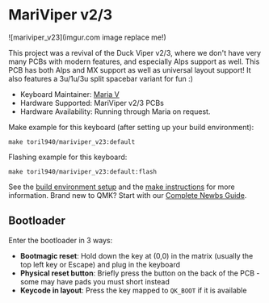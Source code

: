 # MariViper v2/3

![mariviper_v23](imgur.com image replace me!)

This project was a revival of the Duck Viper v2/3, where we don't have very many PCBs with modern features, and
especially Alps support as well. This PCB has both Alps and MX support as well as universal layout support! It also
features a 3u/1u/3u split spacebar variant for fun :)

* Keyboard Maintainer: [Maria V](https://github.com/toril940)
* Hardware Supported: MariViper v2/3 PCBs
* Hardware Availability: Running through Maria on request.

Make example for this keyboard (after setting up your build environment):

    make toril940/mariviper_v23:default

Flashing example for this keyboard:

    make toril940/mariviper_v23:default:flash

See the [build environment setup](https://docs.qmk.fm/#/getting_started_build_tools) and the [make instructions](https://docs.qmk.fm/#/getting_started_make_guide) for more information. Brand new to QMK? Start with our [Complete Newbs Guide](https://docs.qmk.fm/#/newbs).

## Bootloader

Enter the bootloader in 3 ways:

* **Bootmagic reset**: Hold down the key at (0,0) in the matrix (usually the top left key or Escape) and plug in the keyboard
* **Physical reset button**: Briefly press the button on the back of the PCB - some may have pads you must short instead
* **Keycode in layout**: Press the key mapped to `QK_BOOT` if it is available
